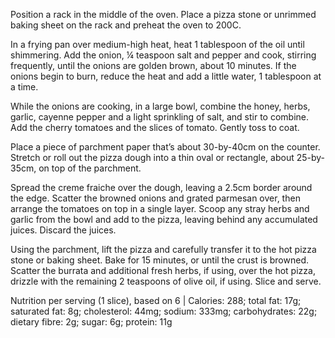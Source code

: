 Position a rack in the middle of the oven. Place a pizza stone or unrimmed baking sheet on the rack and preheat the oven to 200C.

In a frying pan over medium-high heat, heat 1 tablespoon of the oil until shimmering. Add the onion, ¼ teaspoon salt and pepper and cook, stirring frequently, until the onions are golden brown, about 10 minutes. If the onions begin to burn, reduce the heat and add a little water, 1 tablespoon at a time.

While the onions are cooking, in a large bowl, combine the honey, herbs, garlic, cayenne pepper and a light sprinkling of salt, and stir to combine. Add the cherry tomatoes and the slices of tomato. Gently toss to coat.

Place a piece of parchment paper that’s about 30-by-40cm on the counter. Stretch or roll out the pizza dough into a thin oval or rectangle, about 25-by-35cm, on top of the parchment.

Spread the creme fraiche over the dough, leaving a 2.5cm border around the edge. Scatter the browned onions and grated parmesan over, then arrange the tomatoes on top in a single layer. Scoop any stray herbs and garlic from the bowl and add to the pizza, leaving behind any accumulated juices. Discard the juices.

Using the parchment, lift the pizza and carefully transfer it to the hot pizza stone or baking sheet. Bake for 15 minutes, or until the crust is browned. Scatter the burrata and additional fresh herbs, if using, over the hot pizza, drizzle with the remaining 2 teaspoons of olive oil, if using. Slice and serve.

Nutrition per serving (1 slice), based on 6 | Calories: 288; total fat: 17g; saturated fat: 8g; cholesterol: 44mg; sodium: 333mg; carbohydrates: 22g; dietary fibre: 2g; sugar: 6g; protein: 11g